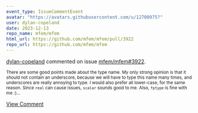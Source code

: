 ```yaml
---
event_type: IssueCommentEvent
avatar: "https://avatars.githubusercontent.com/u/12700975?"
user: dylan-copeland
date: 2023-12-13
repo_name: mfem/mfem
html_url: https://github.com/mfem/mfem/pull/3922
repo_url: https://github.com/mfem/mfem
---
```


<a href='https://github.com/dylan-copeland' target='_blank'>dylan-copeland</a> commented on issue <a href='https://github.com/mfem/mfem/pull/3922' target='_blank'>mfem/mfem#3922</a>.

<small>There are some good points made about the type name. My only strong opinion is that it should not contain an underscore, because we will have to type this name many times, and underscores are really annoying to type. I would also prefer all lower-case, for the same reason. Since `real` can cause issues, `scalar` sounds good to me. Also, `fptype` is fine with me :)...</small>

<a href='https://github.com/mfem/mfem/pull/3922' target='_blank'>View Comment</a>